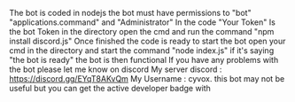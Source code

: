 The bot is coded in nodejs
the bot must have permissions to "bot" "applications.command" and "Administrator"
In the code "Your Token" Is the bot Token 
in the directory open the cmd and run the command "npm install discord.js"
Once finished the code is ready 
to start the bot open your cmd in the directory
and start the command "node index.js"
if it's saying "the bot is ready" the bot is then functional
If you have any problems with the bot please let me know on discord 
My server discord : https://discord.gg/EYqT8AKvQm
My Username : cyvox.
this bot may not be useful but you can get the active developer badge with
